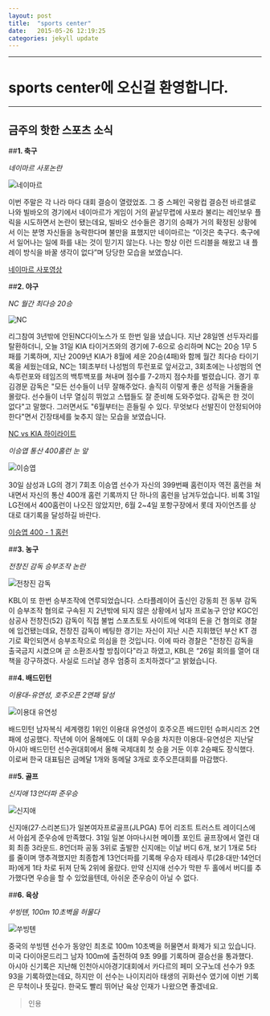 ```yaml
---
layout: post
title:  "sports center"
date:   2015-05-26 12:19:25
categories: jekyll update
---
```


<p>
<hr>
</hr>
</p>

# sports center에 오신걸 환영합니다.

<p>
<hr>
</hr>
</p>

##  금주의 핫한 스포츠 소식

##**1. 축구** 


*네이마르 사포논란*


![네이마르](http://cfile22.uf.tistory.com/image/277C8E3951FF0EE90880DA)

이번 주말은 각 나라 마다 대회 결승이 열렸었죠. 그 중 스페인 국왕컵 결승전 바르셀로나와 빌바오의 경기에서 네이마르가 게임이 거의 끝날무렵에 사포라 불리는 레인보우 플릭을 시도하면서 논란이 됐는데요, 빌바오 선수들은 경기의 승패가 거의 확정된 상황에서 이는 분명 자신들을 농락한다며 불만을 표했지만 네이마르는 “이것은 축구다. 축구에서 일어나는 일에 화를 내는 것이 믿기지 않는다. 나는 항상 이런 드리블을 해왔고 내 플레이 방식을 바꿀 생각이 없다”며 당당한 모습을 보였습니다. 

[네이마르 사포영상](https://www.youtube.com/watch?v=8JVziTvvY58)

##**2. 야구** 


*NC 월간 최다승 20승*


![NC](http://www.yeongnam.com/Photo/2013/02/19/L20130219.99001135626393706.jpg)

리그참여 3년밖에 안된NC다이노스가 또 한번 일을 냈습니다. 지난 28일엔 선두자리를 탈환하더니, 오늘 31일 KIA 타이거즈와의 경기에 7-6으로 승리하며 NC는 20승 1무 5패를 기록하며, 지난 2009년 KIA가 8월에 세운 20승(4패)와 함께 월간 최다승 타이기록을 세웠는데요, NC는 1회초부터 나성범의 투런포로 앞서갔고, 3회초에는 나성범의 연속투런포와 테임즈의 백투백포를 쳐내며 점수를 7-2까지 점수차를 벌렸습니다. 경기 후 김경문 감독은 "모든 선수들이 너무 잘해주었다. 솔직히 이렇게 좋은 성적을 거둘줄을 몰랐다. 선수들이 너무 열심히 뛰었고 스탭들도 잘 준비해 도와주었다. 감독은 한 것이 없다"고 말했다. 그러면서도 "6월부터는 흔들릴 수 있다. 무엇보다 선발진이 안정되어야 한다"면서 긴장태세를 늦추지 않는 모습을 보였습니다. 

[NC vs KIA 하이라이트](http://sports.news.naver.com/videoCenter/index.nhn?uCategory=kbaseball&category=kbo&id=130372)


*이승엽 통산 400홈런 눈 앞*


![이승엽](http://file2.nocutnews.co.kr/newsroom/image/2013/06/20/20130620202427793081.jpg)

30일 삼성과 LG의 경기 7회초 이승엽 선수가 자신의 399번째 홈런이자 역전 홈런을 쳐내면서 자신의 통산 400개 홈런 기록까지 단 하나의 홈런을 남겨두었습니다. 비록 31일 LG전에서 400홈런이 나오진 않았지만, 6월 2~4일 포항구장에서 롯데 자이언츠를 상대로 대기록을 달성하길 바란다.

[이승엽 400 - 1 홈런](https://www.youtube.com/watch?v=84DcleiRGHA)

##**3. 농구** 


*전창진 감독 승부조작 논란*


![전창진 감독](http://ojsfile.ohmynews.com/STD_IMG_FILE/2015/0527/IE001834113_STD.jpg)

KBL이 또 한번 승부조작에 연루되었습니다. 스타플레이어 출신인 강동희 전 동부 감독이 승부조작 혐의로 구속된 지 2년밖에 되지 않은 상황에서 남자 프로농구 안양 KGC인삼공사 전창진(52) 감독이 직접 불법 스포츠토토 사이트에 억대의 돈을 건 혐의로 경찰에 입건됐는데요, 전창진 감독이 베팅한 경기는 자신이 지난 시즌 지휘했던 부산 KT 경기로 확인되면서 승부조작으로 의심을 한 것입니다. 이에 따라 경찰은 "전창진 감독을 출국금지 시켰으며 곧 소환조사할 방침이다"라고 하였고, KBL은 “26일 회의를 열어 대책을 강구하겠다. 사실로 드러날 경우 엄중히 조치하겠다”고 밝혔습니다.


##**4. 배드민턴** 


*이용대-유연성, 호주오픈 2연패 달성*


![이용대 유연성](http://img.yonhapnews.co.kr/photo/yna/YH/2014/01/08/PYH2014010811200001300_P2.jpg)

배드민턴 남자복식 세계랭킹 1위인 이용대 유연성이 호주오픈 배드민턴 슈퍼시리즈 2연패에 성공했다.
작년에 이어 올해에도 이 대회 우승을 차지한 이용대-유연성은 지난달 아시아 배드민턴 선수권대회에서 올해 국제대회 첫 승을 거둔 이후 2승째도 장식했다. 이로써 한국 대표팀은 금메달 1개와 동메달 3개로 호주오픈대회를 마감했다. 


##**5. 골프** 


*신지애 13언더파 준우승*


![신지애](http://img.etnews.com/ics_etnews/news/home_mobile/living/__icsFiles/afieldfile/2012/01/27/200808040119_04023035_664276576_l.jpg)

신지애(27·스리본드)가 일본여자프로골프(JLPGA) 투어 리조트 트러스트 레이디스에서 아쉽게 준우승에 만족했다. 31일 일본 야마나시현 메이플 포인트 골프장에서 열린 대회 최종 3라운드. 8언더파 공동 3위로 출발한 신지애는 이날 버디 6개, 보기 1개로 5타를 줄이며 맹추격했지만 최종합계 13언더파를 기록해 우승자 테레사 루(28·대만·14언더파)에게 1타 차로 뒤져 단독 2위에 올랐다.
만약 신지애 선수가 막판 두 홀에서 버디를 추가했다면 우승을 할 수 있었을텐데, 아쉬운 준우승이 아닐 수 없다.


##**6. 육상**


*쑤빙톈, 100m 10초벽을 허물다*


![쑤빙톈](http://img.seoul.co.kr/img/upload/2015/05/31/SSI_20150531162248_V.jpg)

중국의 쑤빙톈 선수가 동양인 최초로 100m 10초벽을 허물면서 화제가 되고 있습니다. 미국 다이아몬드리그 남자 100m에 출전하여 9초 99를 기록하며 결승선을 통과했다. 아시아 신기록은 지난해 인천아시아경기대회에서 카다르의 페미 오구노데 선수가 9초 93을 기록하였는데요, 하지만 이 선수는 나이지리아 태생의 귀화선수 였기에 이번 기록은 무척이나 뜻깊다. 한국도 빨리 뛰어난 육상 인재가 나왔으면 좋겠네요.

>인용


